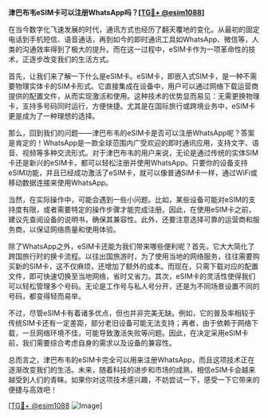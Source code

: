 **津巴布韦eSIM卡可以注册WhatsApp吗？[[TG💪+ @esim1088](https://t.me/s/esim1088)]**

在当今数字化飞速发展的时代，通讯方式也经历了翻天覆地的变化。从最初的固定电话到手机短信、语音通话，再到如今的即时通讯工具如WhatsApp、微信等，人类的沟通效率得到了极大的提升。而在这一过程中，eSIM卡作为一项革命性的技术，正逐步改变我们的生活方式。

首先，让我们来了解一下什么是eSIM卡。eSIM卡，即嵌入式SIM卡，是一种不需要物理实体卡的SIM卡形式。它直接集成在设备中，用户可以通过网络下载运营商提供的配置文件，从而实现激活和使用。这种技术的优势显而易见：无需更换物理卡，支持多号码同时运行，方便快捷。尤其是在国际旅行或跨境业务中，eSIM卡更是成为了一种理想的选择。

那么，回到我们的问题——津巴布韦的eSIM卡是否可以注册WhatsApp呢？答案是肯定的！WhatsApp是一款全球范围内广受欢迎的即时通讯应用，支持文字、语音、视频等多种交流形式。对于津巴布韦的用户来说，无论是通过传统的实体SIM卡还是新兴的eSIM卡，都可以轻松注册并使用WhatsApp。只要你的设备支持eSIM功能，并且已经成功激活了eSIM卡，就可以像普通SIM卡一样，通过WiFi或移动数据连接来使用WhatsApp。

当然，在实际操作中，可能会遇到一些小问题。比如，某些设备可能对eSIM的支持度有限，或者需要特定的操作步骤才能完成注册。因此，在使用eSIM卡之前，建议先查阅设备的说明书，确保其兼容性。此外，还要注意选择可靠的运营商和服务商，以保证网络质量和使用体验。

除了WhatsApp之外，eSIM卡还能为我们带来哪些便利呢？首先，它大大简化了跨国旅行时的换卡流程。以往出国旅游时，为了使用当地的网络服务，往往需要购买新的SIM卡，这不仅麻烦，还增加了额外的成本。而现在，只需下载对应的配置文件，即可快速切换至当地网络，省时又省力。其次，eSIM卡的灵活性使得我们可以轻松管理多个号码。无论是工作号与私人号分开，还是为不同场景设置不同的号码，都变得轻而易举。

不过，尽管eSIM卡有着诸多优点，但也并非完美无缺。例如，它的普及率相较于传统SIM卡还有一定差距，部分老旧设备可能无法支持；再者，由于依赖于网络下载，一旦网络环境不佳，可能导致激活失败等问题。因此，在决定采用eSIM卡前，我们需要综合考虑自身的需求以及设备的兼容性。

总而言之，津巴布韦的eSIM卡完全可以用来注册WhatsApp，而且这项技术正在逐渐改变我们的生活。未来，随着科技的进步和市场的成熟，相信eSIM卡会越来越受到人们的青睐。如果你对这项技术感兴趣，不妨尝试一下，感受一下它带来的便捷与高效吧！

[[TG💪+ @esim1088](https://t.me/s/esim1088) ![Image](https://i.postimg.cc/4NQfJmqS/Snipaste-2025-05-13-00-14-12.png)]
